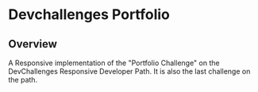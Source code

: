
# Devchallenges Portfolio

## Overview

A Responsive implementation of the "Portfolio Challenge" on the DevChallenges Responsive Developer Path. It is also the last challenge on the path.

